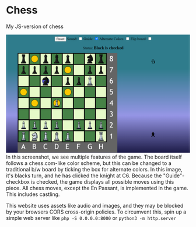 # Chess
My JS-version of chess


![Full screenshot](./screenshots/sc2.png)
In this screenshot, we see multiple features of the game. 
The board itself follows a chess.com-like color scheme, but this can be changed to a traditional b/w board by ticking the box for alternate colors. 
In this image, it's blacks turn, and he has clicked the knight at C6. Because the "Guide"-checkbox is checked, the game displays all possible moves using this piece.
All chess moves, except the En Passant, is implemented in the game. This includes castling.

This website uses assets like audio and images, and they may be blocked by your browsers CORS cross-origin policies. To circumvent this, spin up a simple web server like `php -S 0.0.0.0:8000` or `python3 -m http.server`
